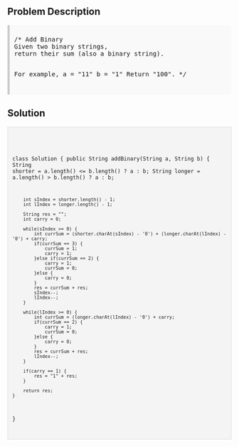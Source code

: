 <style>
  .comment-block { background-color: #f9f9f9; padding: 10px; border-left: 5px solid #ccc; }
  .code-block { background-color: #f4f4f4; padding: 10px; border: 1px solid #ddd; }
</style>

<h2>Problem Description</h2>
<div class='comment-block'>
<pre>
/* Add Binary
Given two binary strings, 
return their sum (also a binary string).

For example,
a = "11"
b = "1"
Return "100".
*/
</pre>
</div>

<h2>Solution</h2>
<div class='code-block'>
<pre><code class='language-java'>

class Solution {
    public String addBinary(String a, String b) {
        String shorter = a.length() <= b.length() ? a : b;
        String longer = a.length() > b.length() ? a : b;

        int sIndex = shorter.length() - 1;
        int lIndex = longer.length() - 1;
        
        String res = "";
        int carry = 0;
        
        while(sIndex >= 0) {
            int currSum = (shorter.charAt(sIndex) - '0') + (longer.charAt(lIndex) - '0') + carry;
            if(currSum == 3) {
                currSum = 1;
                carry = 1;
            }else if(currSum == 2) {
                carry = 1;
                currSum = 0;
            }else {
                carry = 0;
            }      
            res = currSum + res;
            sIndex--;
            lIndex--;
        }
        
        while(lIndex >= 0) {
            int currSum = (longer.charAt(lIndex) - '0') + carry;
            if(currSum == 2) {
                carry = 1;
                currSum = 0;
            }else {
                carry = 0;
            }      
            res = currSum + res;            
            lIndex--;
        }
        
        if(carry == 1) {
            res = "1" + res;
        }
        
        return res;
    }
}</code></pre>
</div>
